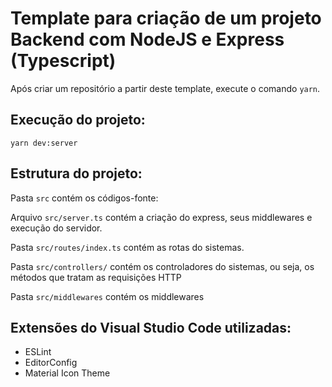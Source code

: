 # Template para criação de um projeto Backend com NodeJS e Express (Typescript)

Após criar um repositório a partir deste template, execute o comando `yarn`.

## Execução do projeto:

`yarn dev:server`

## Estrutura do projeto:

Pasta `src` contém os códigos-fonte:

Arquivo `src/server.ts` contém a criação do express, seus middlewares e execução do servidor.

Pasta `src/routes/index.ts` contém as rotas do sistemas.

Pasta `src/controllers/` contém os controladores do sistemas, ou seja, os métodos que tratam as requisições HTTP

Pasta `src/middlewares` contém os middlewares

## Extensões do Visual Studio Code utilizadas:

- ESLint
- EditorConfig
- Material Icon Theme
